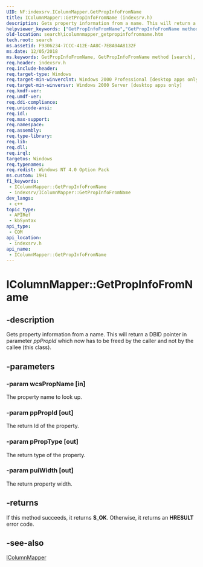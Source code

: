 ```yaml
---
UID: NF:indexsrv.IColumnMapper.GetPropInfoFromName
title: IColumnMapper::GetPropInfoFromName (indexsrv.h)
description: Gets property information from a name. This will return a DBID pointer in parameter ppPropId which now has to be freed by the caller and not by the callee (this class).
helpviewer_keywords: ["GetPropInfoFromName","GetPropInfoFromName method [search]","GetPropInfoFromName method [search]","IColumnMapper interface","IColumnMapper interface [search]","GetPropInfoFromName method","IColumnMapper.GetPropInfoFromName","IColumnMapper::GetPropInfoFromName","indexsrv/IColumnMapper::GetPropInfoFromName","search.icolumnmapper_getpropinfofromname"]
old-location: search\icolumnmapper_getpropinfofromname.htm
tech.root: search
ms.assetid: F9306234-7CCC-412E-AA8C-7E8A04A8132F
ms.date: 12/05/2018
ms.keywords: GetPropInfoFromName, GetPropInfoFromName method [search], GetPropInfoFromName method [search],IColumnMapper interface, IColumnMapper interface [search],GetPropInfoFromName method, IColumnMapper.GetPropInfoFromName, IColumnMapper::GetPropInfoFromName, indexsrv/IColumnMapper::GetPropInfoFromName, search.icolumnmapper_getpropinfofromname
req.header: indexsrv.h
req.include-header: 
req.target-type: Windows
req.target-min-winverclnt: Windows 2000 Professional [desktop apps only]
req.target-min-winversvr: Windows 2000 Server [desktop apps only]
req.kmdf-ver: 
req.umdf-ver: 
req.ddi-compliance: 
req.unicode-ansi: 
req.idl: 
req.max-support: 
req.namespace: 
req.assembly: 
req.type-library: 
req.lib: 
req.dll: 
req.irql: 
targetos: Windows
req.typenames: 
req.redist: Windows NT 4.0 Option Pack
ms.custom: 19H1
f1_keywords:
 - IColumnMapper::GetPropInfoFromName
 - indexsrv/IColumnMapper::GetPropInfoFromName
dev_langs:
 - c++
topic_type:
 - APIRef
 - kbSyntax
api_type:
 - COM
api_location:
 - indexsrv.h
api_name:
 - IColumnMapper::GetPropInfoFromName
---
```


# IColumnMapper::GetPropInfoFromName


## -description

Gets property information from a name. This will return a DBID pointer in parameter <i>ppPropId</i> which now has to be freed by the caller and not by the callee (this class).

## -parameters

### -param wcsPropName [in]

The property name to look up.

### -param ppPropId [out]

The return Id of the property.

### -param pPropType [out]

The return type of the property.

### -param puiWidth [out]

The return property width.

## -returns

If this method succeeds, it returns <b>S_OK</b>. Otherwise, it returns an <b>HRESULT</b> error code.

## -see-also

<a href="/windows/desktop/api/indexsrv/nn-indexsrv-icolumnmapper">IColumnMapper</a>

